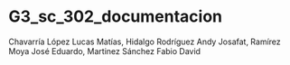 # G3_sc_302_documentacion
Chavarría López Lucas Matías, Hidalgo Rodríguez Andy Josafat, Ramírez Moya José Eduardo, Martinez Sánchez Fabio David
